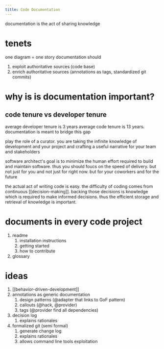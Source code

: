 ```yaml
---
title: Code Documentation
---
```

documentation is the act of sharing knowledge

# tenets
one diagram = one story
documentation should 
1. exploit authoritative sources (code base)
2. enrich authoritative sources (annotations as tags, standardized git commits)

# why is is documentation important?
## code tenure vs developer tenure
average developer tenure is 3 years
average code tenure is 13 years.
documentation is meant to bridge this gap

play the role of a curator. you are taking the infinite knowledge of development and your project and crafting a useful narrative for your team and stakeholders

software architect's goal is to minimize the human effort required to build and maintain software. thus you should foucs on the speed of delivery.
but not just for you and not just for right now. 
but for your coworkers and for the future

the actual act of writing code is easy. the difficulty of coding comes from continuous [[decision-making]]. backing those decisions is knowledge which is required to make informed decisions. thus the efficient storage and retrieval of knowledge is important. 

# documents in every code project
1. readme 
    1. installation instructions
    2. getting started
    3. how to contribute
2. glossary

# ideas
1. [[behavior-driven-development]]
2. annotations as generic documentation
    1. design patterns (@adapter that links to GoF pattern)
    2. callouts (@hack, @provider)
    3. tags (@provider find all dependencies)
3. decision log
    1. explains rationales
4. formalized git (semi formal)
    1. generate change log
    2. explains rationales
    3. allows command line tools exploitation
